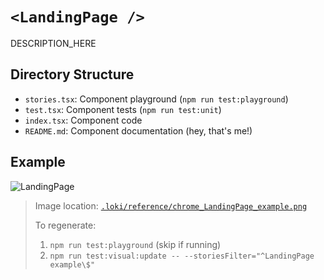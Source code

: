 # `<LandingPage />`

DESCRIPTION_HERE

## Directory Structure

- `stories.tsx`: Component playground (`npm run test:playground`)
- `test.tsx`: Component tests (`npm run test:unit`)
- `index.tsx`: Component code
- `README.md`: Component documentation (hey, that's me!)

## Example

![LandingPage](../../../.loki/reference/chrome_LandingPage_example.png)

> Image location: [`.loki/reference/chrome_LandingPage_example.png`](../../../.loki/reference/chrome_LandingPage_example.png)
> 
> To regenerate: 
> 1. `npm run test:playground` (skip if running)
> 1. `npm run test:visual:update -- --storiesFilter="^LandingPage example\$"`